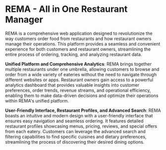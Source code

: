 # REMA - All in One Restaurant Manager  
REMA is a comprehensive web application designed to revolutionize the way customers order food from restaurants and how restaurant owners manage their operations. This platform provides a seamless and convenient experience for both customers and restaurant owners, streamlining the entire process of ordering, tracking, and analyzing restaurant data.  

  
**Unified Platform and Comprehensive Analytics**: REMA brings together multiple restaurants under one umbrella, allowing customers to browse and order from a wide variety of eateries without the need to navigate through different websites or apps. Restaurant owners gain access to a powerful analytics dashboard that provides valuable insights into customer preferences, order trends, revenue streams, and operational efficiency, enabling them to make data-driven decisions and optimize their operations within REMA's unified platform.  
  
**User-Friendly Interface, Restaurant Profiles, and Advanced Search**: REMA boasts an intuitive and modern design with a user-friendly interface that ensures easy navigation and seamless ordering. It features detailed restaurant profiles showcasing menus, pricing, reviews, and special offers from each eatery. Customers can leverage the advanced search and filtering capabilities to find specific cuisines and dietary preferences, streamlining the process of discovering their desired dining options.
